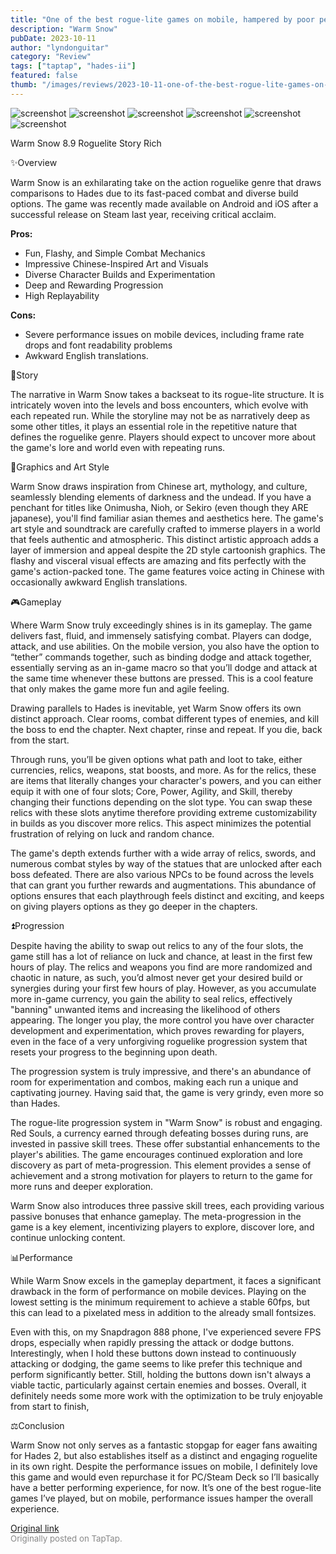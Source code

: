 ```yaml
---
title: "One of the best rogue-lite games on mobile, hampered by poor performance | Review - Warm Snow"
description: "Warm Snow"
pubDate: 2023-10-11
author: "lyndonguitar"
category: "Review"
tags: ["taptap", "hades-ii"]
featured: false
thumb: "/images/reviews/2023-10-11-one-of-the-best-rogue-lite-games-on-mobile-hampered-by-poor-performance--review---warm-sn-0.avif"
---
```


<div class="gallery">
  <img src="/images/reviews/2023-10-11-one-of-the-best-rogue-lite-games-on-mobile-hampered-by-poor-performance--review---warm-sn-0.avif" alt="screenshot" />
  <img src="/images/reviews/2023-10-11-one-of-the-best-rogue-lite-games-on-mobile-hampered-by-poor-performance--review---warm-sn-1.avif" alt="screenshot" />
  <img src="/images/reviews/2023-10-11-one-of-the-best-rogue-lite-games-on-mobile-hampered-by-poor-performance--review---warm-sn-2.avif" alt="screenshot" />
  <img src="/images/reviews/2023-10-11-one-of-the-best-rogue-lite-games-on-mobile-hampered-by-poor-performance--review---warm-sn-3.avif" alt="screenshot" />
  <img src="/images/reviews/2023-10-11-one-of-the-best-rogue-lite-games-on-mobile-hampered-by-poor-performance--review---warm-sn-4.avif" alt="screenshot" />
  <img src="/images/reviews/2023-10-11-one-of-the-best-rogue-lite-games-on-mobile-hampered-by-poor-performance--review---warm-sn-5.avif" alt="screenshot" />
</div>

Warm Snow
8.9
Roguelite
Story Rich

✨Overview

Warm Snow is an exhilarating take on the action roguelike genre that draws comparisons to Hades due to its fast-paced combat and diverse build options. The game was recently made available on Android and iOS after a successful release on Steam last year, receiving critical acclaim.


**Pros:**
- Fun, Flashy, and Simple Combat Mechanics
- Impressive Chinese-Inspired Art and Visuals
- Diverse Character Builds and Experimentation
- Deep and Rewarding Progression
- High Replayability



**Cons:**
- Severe performance issues on mobile devices, including frame rate drops and font readability problems
- Awkward English translations.


📖Story

The narrative in Warm Snow takes a backseat to its rogue-lite structure. It is intricately woven into the levels and boss encounters, which evolve with each repeated run. While the storyline may not be as narratively deep as some other titles, it plays an essential role in the repetitive nature that defines the roguelike genre. Players should expect to uncover more about the game's lore and world even with repeating runs.

🎨Graphics and Art Style

Warm Snow draws inspiration from Chinese art, mythology, and culture, seamlessly blending elements of darkness and the undead. If you have a penchant for titles like Onimusha, Nioh, or Sekiro (even though they ARE japanese), you'll find familiar asian themes and aesthetics here. The game's art style and soundtrack are carefully crafted to immerse players in a world that feels authentic and atmospheric. This distinct artistic approach adds a layer of immersion and appeal despite the 2D style cartoonish graphics. The flashy and visceral visual effects are amazing and fits perfectly with the game's action-packed tone. The game features voice acting in Chinese with occasionally awkward English translations.

🎮Gameplay

Where Warm Snow truly exceedingly shines is in its gameplay. The game delivers fast, fluid, and immensely satisfying combat. Players can dodge, attack, and use abilities. On the mobile version, you also have the option to “tether” commands together, such as binding dodge and attack together, essentially serving as an in-game macro so that you’ll dodge and attack at the same time whenever these buttons are pressed. This is a cool feature that only makes the game more fun and agile feeling.

Drawing parallels to Hades is inevitable, yet Warm Snow offers its own distinct approach. Clear rooms, combat different types of enemies, and kill the boss to end the chapter. Next chapter, rinse and repeat. If you die, back from the start.

Through runs, you’ll be given options what path and loot to take, either currencies, relics, weapons, stat boosts, and more. As for the relics, these are items that literally changes your character's powers, and you can either equip it with one of four slots; Core, Power, Agility, and Skill, thereby changing their functions depending on the slot type. You can swap these relics with these slots anytime therefore providing extreme customizability in builds as you discover more relics. This aspect minimizes the potential frustration of relying on luck and random chance.

The game's depth extends further with a wide array of relics, swords, and numerous combat styles by way of the statues that are unlocked after each boss defeated. There are also various NPCs to be found across the levels that can grant you further rewards and augmentations. This abundance of options ensures that each playthrough feels distinct and exciting, and keeps on giving players options as they go deeper in the chapters.

⏫Progression

Despite having the ability to swap out relics to any of the four slots, the game still has a lot of reliance on luck and chance, at least in the first few hours of play. The relics and weapons you find are more randomized and chaotic in nature, as such, you’d almost never get your desired build or synergies during your first few hours of play. However, as you accumulate more in-game currency, you gain the ability to seal relics, effectively "banning" unwanted items and increasing the likelihood of others appearing. The longer you play, the more control you have over character development and experimentation, which proves rewarding for players, even in the face of a very unforgiving roguelike progression system that resets your progress to the beginning upon death.

The progression system is truly impressive, and there's an abundance of room for experimentation and combos, making each run a unique and captivating journey.
Having said that, the game is very grindy, even more so than Hades.

The rogue-lite progression system in "Warm Snow" is robust and engaging. Red Souls, a currency earned through defeating bosses during runs, are invested in passive skill trees. These offer substantial enhancements to the player's abilities. The game encourages continued exploration and lore discovery as part of meta-progression. This element provides a sense of achievement and a strong motivation for players to return to the game for more runs and deeper exploration.

Warm Snow also introduces three passive skill trees, each providing various passive bonuses that enhance gameplay. The meta-progression in the game is a key element, incentivizing players to explore, discover lore, and continue unlocking content.

📊Performance

While Warm Snow excels in the gameplay department, it faces a significant drawback in the form of performance on mobile devices. Playing on the lowest setting is the minimum requirement to achieve a stable 60fps, but this can lead to a pixelated mess in addition to the already small fontsizes.

Even with this, on my Snapdragon 888 phone, I've experienced severe FPS drops, especially when rapidly pressing the attack or dodge buttons. Interestingly, when I hold these buttons down instead to continuously attacking or dodging, the game seems to like prefer this technique and perform significantly better. Still, holding the buttons down isn't always a viable tactic, particularly against certain enemies and bosses. Overall, it definitely needs some more work with the optimization to be truly enjoyable from start to finish,

⚖️Conclusion

Warm Snow not only serves as a fantastic stopgap for eager fans awaiting for Hades 2, but also establishes itself as a distinct and engaging roguelite in its own right. Despite the performance issues on mobile, I definitely love this game and would even repurchase it for PC/Steam Deck so I’ll basically have a better performing experience, for now. It’s one of the best rogue-lite games I’ve played, but on mobile, performance issues hamper the overall experience.

[Original link](https://www.taptap.io/post/6414127)<br><span style="font-size: 0.95em; color: #888;">Originally posted on TapTap.</span>
